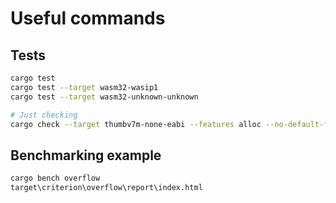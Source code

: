 # Useful commands

## Tests

```bash
cargo test
cargo test --target wasm32-wasip1
cargo test --target wasm32-unknown-unknown

# Just checking
cargo check --target thumbv7m-none-eabi --features alloc --no-default-features
```

## Benchmarking example

```bash
cargo bench overflow
target\criterion\overflow\report\index.html
```
